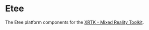 # Etee

The Etee platform components for the [XRTK - Mixed Reality Toolkit](https://github.com/XRTK/XRTK-Core).

